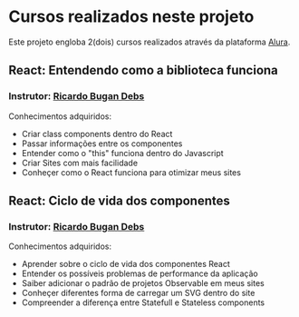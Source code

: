 # Cursos realizados neste projeto

Este projeto engloba 2(dois) cursos realizados através da plataforma [Alura](https://www.alura.com.br/).

## React: Entendendo como a biblioteca funciona
### Instrutor: [Ricardo Bugan Debs](https://www.linkedin.com/in/ricardo-bugan-b0581379/)

Conhecimentos adquiridos:
 - Criar class components dentro do React
 - Passar informações entre os componentes
 - Entender como o "this" funciona dentro do Javascript
 - Criar Sites com mais facilidade
 - Conheçer como o React funciona para otimizar meus sites

 ## React: Ciclo de vida dos componentes
### Instrutor: [Ricardo Bugan Debs](https://www.linkedin.com/in/ricardo-bugan-b0581379/)

Conhecimentos adquiridos:

 - Aprender sobre o ciclo de vida dos componentes React
 - Entender os possíveis problemas de performance da aplicação
 - Saiber adicionar o padrão de projetos Observable em meus sites
 - Conheçer diferentes forma de carregar um SVG dentro do site
 - Compreender a diferença entre Statefull e Stateless components